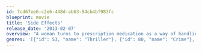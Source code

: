 ```yaml
---
id: 7cd67ee6-c2e6-448d-ab63-94cb4bf983fc
blueprint: movie
title: 'Side Effects'
release_date: '2013-02-07'
overview: "A woman turns to prescription medication as a way of handling her anxiety concerning her husband's upcoming release from prison."
genres: '[{"id": 53, "name": "Thriller"}, {"id": 80, "name": "Crime"}, {"id": 18, "name": "Drama"}]'
---
```

